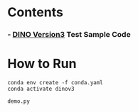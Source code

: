 Contents
=============

### - [DINO Version3](https://github.com/facebookresearch/dinov3) Test Sample Code

How to Run
=============

```
conda env create -f conda.yaml
conda activate dinov3
```

```
demo.py
```


